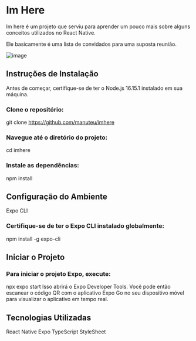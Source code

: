 # Im Here

Im here é um projeto que serviu para aprender um pouco mais sobre alguns conceitos utilizados no React Native.

Ele basicamente é uma lista de convidados para uma suposta reunião.

![image](https://github.com/manuteu/imhere/assets/74114950/00dbaba6-7b4f-42d8-9034-d72a3e96a22e)

## Instruções de Instalação
Antes de começar, certifique-se de ter o Node.js 16.15.1 instalado em sua máquina.

### Clone o repositório:

git clone https://github.com/manuteu/imhere

### Navegue até o diretório do projeto:

cd imhere

### Instale as dependências:

npm install

## Configuração do Ambiente
Expo CLI

### Certifique-se de ter o Expo CLI instalado globalmente:

npm install -g expo-cli

## Iniciar o Projeto

### Para iniciar o projeto Expo, execute:

npx expo start
Isso abrirá o Expo Developer Tools. Você pode então escanear o código QR com o aplicativo Expo Go no seu dispositivo móvel para visualizar o aplicativo em tempo real.

## Tecnologias Utilizadas
React Native
Expo
TypeScript
StyleSheet
